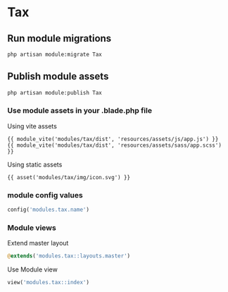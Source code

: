 # Tax



## Run module migrations

```sh
php artisan module:migrate Tax
```



## Publish module assets

```sh
php artisan module:publish Tax
```




### Use module assets in your .blade.php file

Using vite assets
```blade
{{ module_vite('modules/tax/dist', 'resources/assets/js/app.js') }}
{{ module_vite('modules/tax/dist', 'resources/assets/sass/app.scss') }}
```


Using static assets
```blade
{{ asset('modules/tax/img/icon.svg') }}
 ```

### module config values
```php
config('modules.tax.name')
```



### Module views

Extend master layout

```php
@extends('modules.tax::layouts.master')
```

Use Module view

```php
view('modules.tax::index')
```
